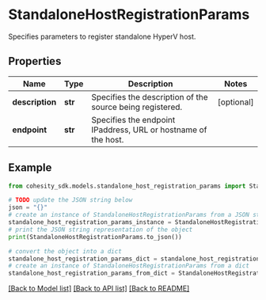 # StandaloneHostRegistrationParams

Specifies parameters to register standalone HyperV host.

## Properties

Name | Type | Description | Notes
------------ | ------------- | ------------- | -------------
**description** | **str** | Specifies the description of the source being registered. | [optional] 
**endpoint** | **str** | Specifies the endpoint IPaddress, URL or hostname of the host. | 

## Example

```python
from cohesity_sdk.models.standalone_host_registration_params import StandaloneHostRegistrationParams

# TODO update the JSON string below
json = "{}"
# create an instance of StandaloneHostRegistrationParams from a JSON string
standalone_host_registration_params_instance = StandaloneHostRegistrationParams.from_json(json)
# print the JSON string representation of the object
print(StandaloneHostRegistrationParams.to_json())

# convert the object into a dict
standalone_host_registration_params_dict = standalone_host_registration_params_instance.to_dict()
# create an instance of StandaloneHostRegistrationParams from a dict
standalone_host_registration_params_from_dict = StandaloneHostRegistrationParams.from_dict(standalone_host_registration_params_dict)
```
[[Back to Model list]](../README.md#documentation-for-models) [[Back to API list]](../README.md#documentation-for-api-endpoints) [[Back to README]](../README.md)


